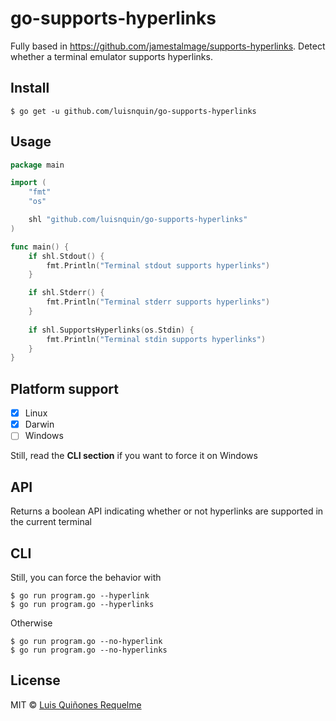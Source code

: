 # go-supports-hyperlinks

Fully based in https://github.com/jamestalmage/supports-hyperlinks. Detect whether a terminal emulator supports hyperlinks.

## Install

```console
$ go get -u github.com/luisnquin/go-supports-hyperlinks
```

## Usage

```go
package main

import (
	"fmt"
	"os"

	shl "github.com/luisnquin/go-supports-hyperlinks"
)

func main() {
	if shl.Stdout() {
		fmt.Println("Terminal stdout supports hyperlinks")
	}

	if shl.Stderr() {
		fmt.Println("Terminal stderr supports hyperlinks")
	}
	
	if shl.SupportsHyperlinks(os.Stdin) {
		fmt.Println("Terminal stdin supports hyperlinks")
	}
}

```

## Platform support

- [x] Linux
- [x] Darwin
- [ ] Windows

Still, read the **CLI section** if you want to force it on Windows

## API

Returns a boolean API indicating whether or not hyperlinks are supported in the current terminal

## CLI

Still, you can force the behavior with

```console
$ go run program.go --hyperlink
$ go run program.go --hyperlinks
```

Otherwise

```console
$ go run program.go --no-hyperlink
$ go run program.go --no-hyperlinks
```

## License

MIT © [Luis Quiñones Requelme](https://github.com/luisnquin)
